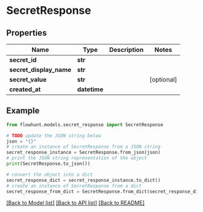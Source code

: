 # SecretResponse


## Properties

Name | Type | Description | Notes
------------ | ------------- | ------------- | -------------
**secret_id** | **str** |  | 
**secret_display_name** | **str** |  | 
**secret_value** | **str** |  | [optional] 
**created_at** | **datetime** |  | 

## Example

```python
from flowhunt.models.secret_response import SecretResponse

# TODO update the JSON string below
json = "{}"
# create an instance of SecretResponse from a JSON string
secret_response_instance = SecretResponse.from_json(json)
# print the JSON string representation of the object
print(SecretResponse.to_json())

# convert the object into a dict
secret_response_dict = secret_response_instance.to_dict()
# create an instance of SecretResponse from a dict
secret_response_from_dict = SecretResponse.from_dict(secret_response_dict)
```
[[Back to Model list]](../README.md#documentation-for-models) [[Back to API list]](../README.md#documentation-for-api-endpoints) [[Back to README]](../README.md)


